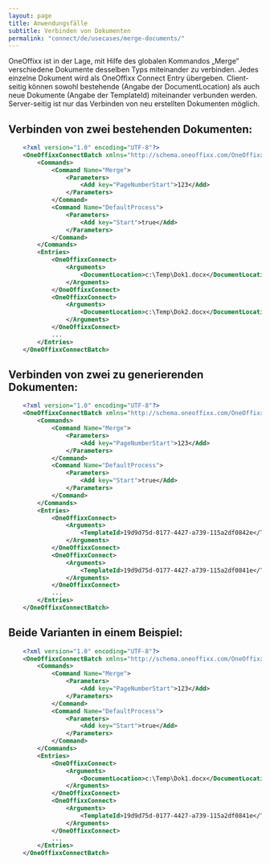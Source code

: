```yaml
---
layout: page
title: Anwendungsfälle
subtitle: Verbinden von Dokumenten
permalink: "connect/de/usecases/merge-documents/"
---
```


OneOffixx ist in der Lage, mit Hilfe des globalen Kommandos „Merge“ verschiedene Dokumente desselben Typs miteinander zu verbinden. Jedes einzelne Dokument wird als OneOffixx Connect Entry übergeben. Client-seitig können sowohl bestehende (Angabe der DocumentLocation) als auch neue Dokumente (Angabe der TemplateId) miteinander verbunden werden. Server-seitig ist nur das Verbinden von neu erstellten Dokumenten möglich.

## Verbinden von zwei bestehenden Dokumenten:

```xml
    <?xml version="1.0" encoding="UTF-8"?>
    <OneOffixxConnectBatch xmlns="http://schema.oneoffixx.com/OneOffixxConnectBatch/1" xmlns:xsi="http://www.w3.org/2001/XMLSchema-instance">
    	<Commands>
    		<Command Name="Merge">
    			<Parameters>
    				<Add key="PageNumberStart">123</Add>
    			</Parameters>
    		</Command>
    		<Command Name="DefaultProcess">
    			<Parameters>
    				<Add key="Start">true</Add>
    			</Parameters>
    		</Command>
    	</Commands>
    	<Entries>
    		<OneOffixxConnect>
    			<Arguments>
    				<DocumentLocation>c:\Temp\Dok1.docx</DocumentLocation>
    			</Arguments>
    		</OneOffixxConnect>
    		<OneOffixxConnect>
    			<Arguments>
    				<DocumentLocation>c:\Temp\Dok2.docx</DocumentLocation>
    			</Arguments>
    		</OneOffixxConnect>
    		...
    	</Entries>
    </OneOffixxConnectBatch>
```

## Verbinden von zwei zu generierenden Dokumenten:

```xml
    <?xml version="1.0" encoding="UTF-8"?>
    <OneOffixxConnectBatch xmlns="http://schema.oneoffixx.com/OneOffixxConnectBatch/1" xmlns:xsi="http://www.w3.org/2001/XMLSchema-instance">
    	<Commands>
    		<Command Name="Merge">
    			<Parameters>
    				<Add key="PageNumberStart">123</Add>
    			</Parameters>
    		</Command>
    		<Command Name="DefaultProcess">
    			<Parameters>
    				<Add key="Start">true</Add>
    			</Parameters>
    		</Command>
    	</Commands>
    	<Entries>
    		<OneOffixxConnect>
    			<Arguments>
    				<TemplateId>19d9d75d-0177-4427-a739-115a2df0842e</TemplateId>
    			</Arguments>
    		</OneOffixxConnect>
    		<OneOffixxConnect>
    			<Arguments>
    				<TemplateId>19d9d75d-0177-4427-a739-115a2df0841e</TemplateId>
    			</Arguments>
    		</OneOffixxConnect>
    		...
    	</Entries>
    </OneOffixxConnectBatch>
```

## Beide Varianten in einem Beispiel:

```xml
    <?xml version="1.0" encoding="UTF-8"?>
    <OneOffixxConnectBatch xmlns="http://schema.oneoffixx.com/OneOffixxConnectBatch/1" xmlns:xsi="http://www.w3.org/2001/XMLSchema-instance">
    	<Commands>
    		<Command Name="Merge">
    			<Parameters>
    				<Add key="PageNumberStart">123</Add>
    			</Parameters>
    		</Command>
    		<Command Name="DefaultProcess">
    			<Parameters>
    				<Add key="Start">true</Add>
    			</Parameters>
    		</Command>
    	</Commands>
    	<Entries>
    		<OneOffixxConnect>
    			<Arguments>
    				<DocumentLocation>c:\Temp\Dok1.docx</DocumentLocation>
    			</Arguments>
    		</OneOffixxConnect>
    		<OneOffixxConnect>
    			<Arguments>
    				<TemplateId>19d9d75d-0177-4427-a739-115a2df0841e</TemplateId>
    			</Arguments>
    		</OneOffixxConnect>
    		...
    	</Entries>
    </OneOffixxConnectBatch>
```
